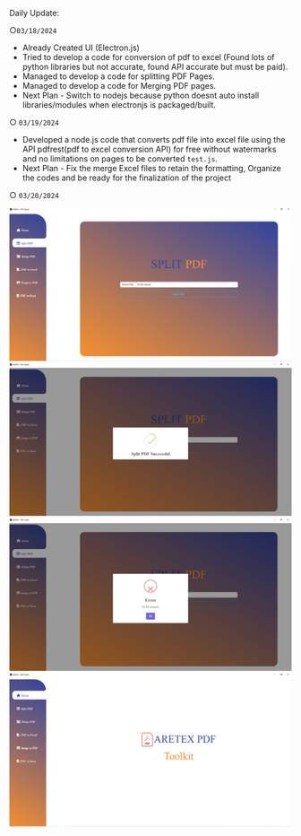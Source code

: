 Daily Update:

○`03/18/2024`
  - Already Created UI (Electron.js)
  - Tried to develop a code for conversion of pdf to excel 
    (Found lots of python libraries but not accurate, found API accurate but must be paid).
  - Managed to develop a code for splitting PDF Pages.
  - Managed to develop a code for Merging PDF pages.
  - Next Plan - Switch to nodejs because python doesnt auto install libraries/modules when electronjs is packaged/built.

○ `03/19/2024`
  - Developed a node.js code that converts pdf file into excel file using the API
    pdfrest(pdf to excel conversion API) for free without watermarks and no limitations
    on pages to be converted `test.js`.
  - Next Plan - Fix the merge Excel files to retain the formatting, Organize the codes and be ready for the finalization of the project
    
○ `03/20/2024`

![Alt text](https://github.com/KuroKami2023/PDF-Toolkit-latest/blob/main/split%20pdf.png?raw=true)
![Alt text](https://github.com/KuroKami2023/PDF-Toolkit-latest/blob/main/success%20tracking.png?raw=true)
![Alt text](https://github.com/KuroKami2023/PDF-Toolkit-latest/blob/main/error%20tracking.png?raw=true)
![Alt text](https://github.com/KuroKami2023/PDF-Toolkit-latest/blob/main/home.png?raw=true)
